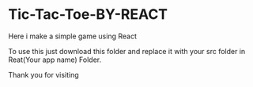# Tic-Tac-Toe-BY-REACT
Here i make a simple game using React

To use this just download this folder and replace it with your src folder in Reat(Your app name) Folder.

Thank you for visiting 
